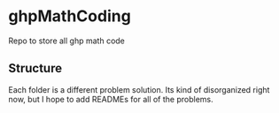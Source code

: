 # ghpMathCoding
Repo to store all ghp math code

## Structure
Each folder is a different problem solution. Its kind of disorganized right now, but I hope to add READMEs for all of the problems.